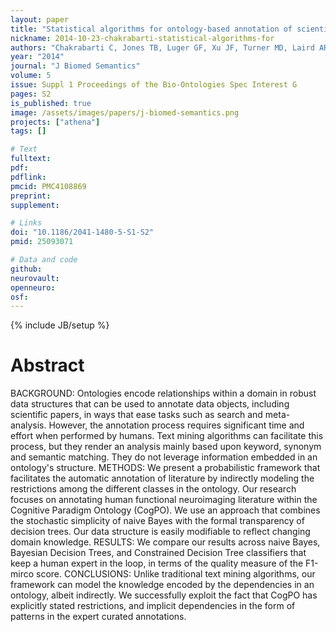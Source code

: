 ```yaml
---
layout: paper
title: "Statistical algorithms for ontology-based annotation of scientific literature."
nickname: 2014-10-23-chakrabarti-statistical-algorithms-for
authors: "Chakrabarti C, Jones TB, Luger GF, Xu JF, Turner MD, Laird AR, Turner JA"
year: "2014"
journal: "J Biomed Semantics"
volume: 5
issue: Suppl 1 Proceedings of the Bio-Ontologies Spec Interest G
pages: S2
is_published: true
image: /assets/images/papers/j-biomed-semantics.png
projects: ["athena"]
tags: []

# Text
fulltext:
pdf:
pdflink:
pmcid: PMC4108869
preprint:
supplement:

# Links
doi: "10.1186/2041-1480-5-S1-S2"
pmid: 25093071

# Data and code
github:
neurovault:
openneuro:
osf:
---
```

{% include JB/setup %}

# Abstract

BACKGROUND: Ontologies encode relationships within a domain in robust data structures that can be used to annotate data objects, including scientific papers, in ways that ease tasks such as search and meta-analysis. However, the annotation process requires significant time and effort when performed by humans. Text mining algorithms can facilitate this process, but they render an analysis mainly based upon keyword, synonym and semantic matching. They do not leverage information embedded in an ontology's structure. METHODS: We present a probabilistic framework that facilitates the automatic annotation of literature by indirectly modeling the restrictions among the different classes in the ontology. Our research focuses on annotating human functional neuroimaging literature within the Cognitive Paradigm Ontology (CogPO). We use an approach that combines the stochastic simplicity of naive Bayes with the formal transparency of decision trees. Our data structure is easily modifiable to reflect changing domain knowledge. RESULTS: We compare our results across naive Bayes, Bayesian Decision Trees, and Constrained Decision Tree classifiers that keep a human expert in the loop, in terms of the quality measure of the F1-mirco score. CONCLUSIONS: Unlike traditional text mining algorithms, our framework can model the knowledge encoded by the dependencies in an ontology, albeit indirectly. We successfully exploit the fact that CogPO has explicitly stated restrictions, and implicit dependencies in the form of patterns in the expert curated annotations.
